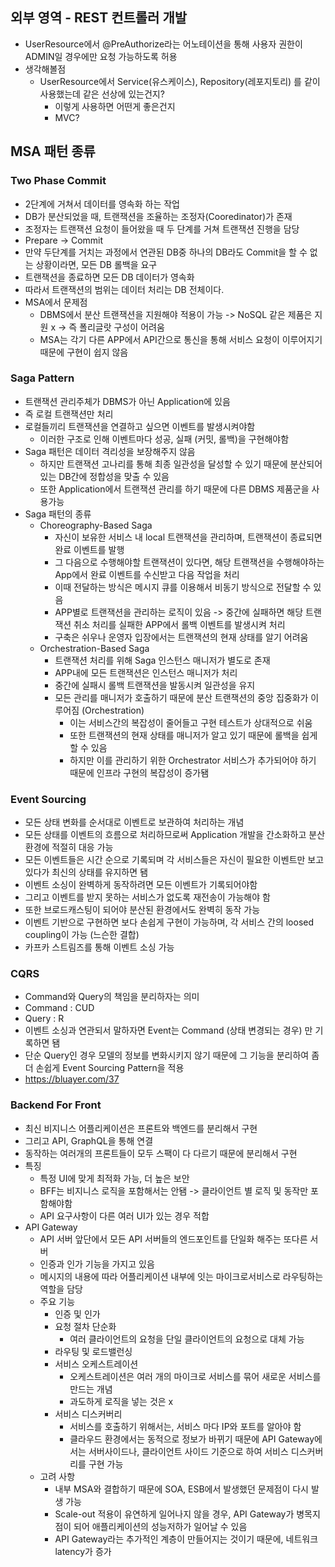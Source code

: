 ## 외부 영역 - REST 컨트롤러 개발

* UserResource에서 @PreAuthorize라는 어노테이션을 통해 사용자 권한이 ADMIN일 경우에만 요청 가능하도록 허용
* 생각해볼점
  * UserResource에서 Service(유스케이스), Repository(레포지토리) 를 같이 사용했는데 같은 선상에 있는건지?
    * 이렇게 사용하면 어떤게 좋은건지
    * MVC?



## MSA 패턴 종류



### Two Phase Commit

* 2단계에 거쳐서 데이터를 영속화 하는 작업
* DB가 분산되었을 때, 트랜잭션을 조율하는 조정자(Cooredinator)가 존재
* 조정자는 트랜잭션 요청이 들어왔을 때 두 단계를 거쳐 트랜잭션 진행을 담당
* Prepare -> Commit
* 만약 두단계를 거치는 과정에서 연관된 DB중 하나의 DB라도 Commit을 할 수 없는 상황이라면, 모든 DB 롤백을 요구
* 트랜잭션을 종료하면 모든 DB 데이터가 영속화
* 따라서 트랜잭션의 범위는 데이터 처리는 DB 전체이다.
* MSA에서 문제점
  * DBMS에서 분산 트랜잭션을 지원해야 적용이 가능 -> NoSQL 같은 제품은 지원 x -> 즉 폴리글랏 구성이 어려움
  * MSA는 각기 다른 APP에서 API간으로 통신을 통해 서비스 요청이 이루어지기 때문에 구현이 쉽지 않음



### Saga Pattern

* 트랜잭션 관리주체가 DBMS가 아닌 Application에 있음
* 즉 로컬 트랜잭션만 처리
* 로컬들끼리 트랜잭션을 연결하고 싶으면 이벤트를 발생시켜야함
  * 이러한 구조로 인해 이벤트마다 성공, 실패 (커밋, 롤백)을 구현해야함
* Saga 패턴은 데이터 격리성을 보장해주지 않음
  * 하지만 트랜잭션 고나리를 통해 최종 일관성을 달성할 수 있기 때문에 분산되어 있는 DB간에 정합성을 맞출 수 있음
  * 또한 Application에서 트랜잭션 관리를 하기 때문에 다른 DBMS 제품군을 사용가능
* Saga 패턴의 종류
  * Choreography-Based Saga
    * 자신이 보유한 서비스 내 local 트랜잭션을 관리하며, 트랜잭션이 종료되면 완료 이벤트를 발행
    * 그 다음으로 수행해야할 트랜잭션이 있다면, 해당 트랜잭션을 수행해야하는 App에서 완료 이벤트를 수신받고 다음 작업을 처리
    * 이때 전달하는 방식은 메시지 큐를 이용해서 비동기 방식으로 전달할 수 있음
    * APP별로 트랜잭션을 관리하는 로직이 있음 -> 중간에 실패하면 해당 트랜잭션 취소 처리를 실패한 APP에서 롤백 이벤트를 발생시켜 처리
    * 구축은 쉬우나 운영자 입장에서는 트랜잭션의 현재 상태를 알기 어려움
  * Orchestration-Based Saga
    * 트랜잭션 처리를 위해 Saga 인스턴스 매니저가 별도로 존재
    * APP내에 모든 트랜잭션은 인스턴스 매니저가 처리
    * 중간에 실패시 롤백 트랜잭션을 발동시켜 일관성을 유지
    * 모든 관리를 매니저가 호출하기 때문에 분산 트랜잭션의 중앙 집중화가 이루어짐 (Orchestration)
      * 이는 서비스간의 복잡성이 줄어들고 구현 테스트가 상대적으로 쉬움
      * 또한 트랜잭션의 현재 상태를 매니저가 알고 있기 때문에 롤백을 쉽게 할 수 있음
      * 하지만 이를 관리하기 위한 Orchestrator 서비스가 추가되어야 하기 때문에 인프라 구현의 복잡성이 증가됌



### Event Sourcing

* 모든 상태 변화를 순서대로 이벤트로 보관하여 처리하는 개념
* 모든 상태를 이벤트의 흐름으로 처리하므로써 Application 개발을 간소화하고 분산환경에 적절히 대응 가능
* 모든 이벤트들은 시간 순으로 기록되며 각 서비스들은 자신이 필요한 이벤트만 보고 있다가 최신의 상태를 유지하면 됌
* 이벤트 소싱이 완벽하게 동작하려면 모든 이벤트가 기록되어야함
* 그리고 이벤트를 받지 못하는 서비스가 없도록 재전송이 가능해야 함
* 또한 브로드캐스팅이 되어야 분산된 환경에서도 완벽히 동작 가능
* 이벤트 기반으로 구현하면 보다 손쉽게 구현이 가능하며, 각 서비스 간의 loosed coupling이 가능 (느슨한 결합)
* 카프카 스트림즈를 통해 이벤트 소싱 가능



### CQRS

* Command와 Query의 책임을 분리하자는 의미
* Command : CUD
* Query : R
* 이벤트 소싱과 연관되서 말하자면 Event는 Command (상태 변경되는 경우) 만 기록하면 됌
* 단순 Query인 경우 모델의 정보를 변화시키지 않기 때문에 그 기능을 분리하여 좀 더 손쉽게 Event Sourcing Pattern을 적용
* https://bluayer.com/37



### Backend For Front

* 최신 비지니스 어플리케이션은 프론트와 백엔드를 분리해서 구현
* 그리고 API, GraphQL을 통해 연결
* 동작하는 여러개의 프론트들이 모두 스팩이 다 다르기 때문에 분리해서 구현
* 특징
  * 특정 UI에 맞게 최적화 가능, 더 높은 보안
  * BFF는 비지니스 로직을 포함해서는 안됌 -> 클라이언트 별 로직 및 동작만 포함해야함
  * API 요구사항이 다른 여러 UI가 있는 경우 적합
* API Gateway
  * API 서버 앞단에서 모든 API 서버들의 엔드포인트를 단일화 해주는 또다른 서버
  * 인증과 인가 기능을 가지고 있음
  * 메시지의 내용에 따라 어플리케이션 내부에 잇는 마이크로서비스로 라우팅하는 역할을 담당
  * 주요 기능
    * 인증 및 인가
    * 요청 절차 단순화
      * 여러 클라이언트의 요청을 단일 클라이언트의 요청으로 대체 가능
    * 라우팅 및 로드밸런싱
    * 서비스 오케스트레이션
      * 오케스트레이션은 여러 개의 마이크로 서비스를 묶어 새로운 서비스를 만드는 개념
      * 과도하게 로직을 넣는 것은 x
    * 서비스 디스커버리
      * 서비스를 호출하기 위해서는, 서비스 마다 IP와 포트를 알아야 함
      * 클라우드 환경에서는 동적으로 정보가 바뀌기 때문에 API Gateway에서는 서버사이드나, 클라이언트 사이드 기준으로 하여 서비스 디스커버리를 구현 가능
  * 고려 사항
    * 내부 MSA와 결합하기 때문에 SOA, ESB에서 발생했던 문제점이 다시 발생 가능
    * Scale-out 적용이 유연하게 일어나지 않을 경우, API Gateway가 병목지점이 되어 애플리케이션의 성능저하가 일어날 수 있음
    * API Gateway라는 추가적인 계층이 만들어지는 것이기 때문에, 네트워크 latency가 증가



